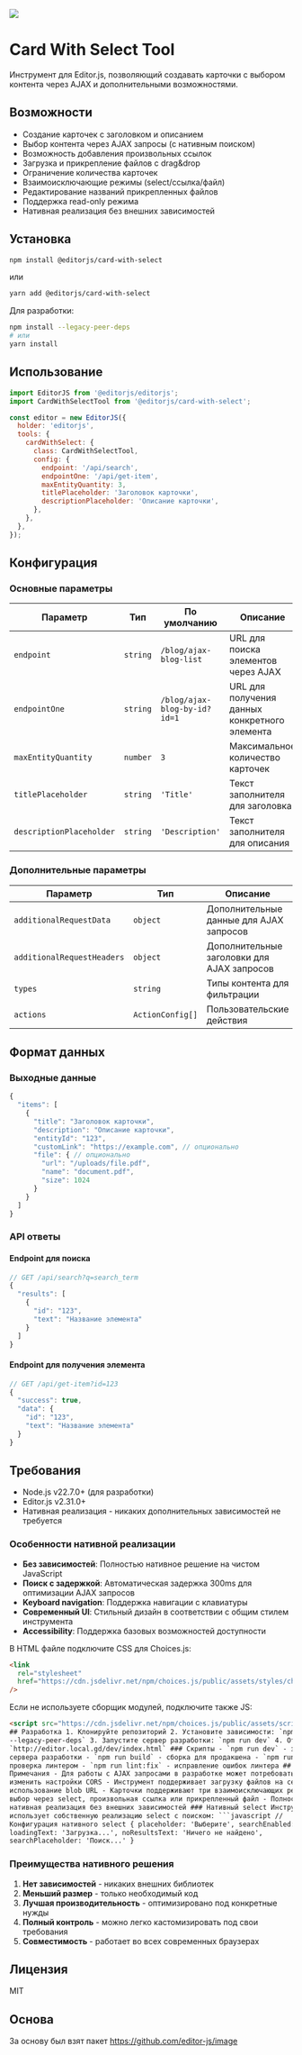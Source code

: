 ![](https://badgen.net/badge/Editor.js/v2.3/blue)

# Card With Select Tool

Инструмент для Editor.js, позволяющий создавать карточки с выбором контента через AJAX и дополнительными возможностями.

## Возможности

- Создание карточек с заголовком и описанием
- Выбор контента через AJAX запросы (с нативным поиском)
- Возможность добавления произвольных ссылок
- Загрузка и прикрепление файлов с drag&drop
- Ограничение количества карточек
- Взаимоисключающие режимы (select/ссылка/файл)
- Редактирование названий прикрепленных файлов
- Поддержка read-only режима
- Нативная реализация без внешних зависимостей

## Установка

```bash
npm install @editorjs/card-with-select
```

или

```bash
yarn add @editorjs/card-with-select
```

Для разработки:

```bash
npm install --legacy-peer-deps
# или
yarn install
```

## Использование

```javascript
import EditorJS from '@editorjs/editorjs';
import CardWithSelectTool from '@editorjs/card-with-select';

const editor = new EditorJS({
  holder: 'editorjs',
  tools: {
    cardWithSelect: {
      class: CardWithSelectTool,
      config: {
        endpoint: '/api/search',
        endpointOne: '/api/get-item',
        maxEntityQuantity: 3,
        titlePlaceholder: 'Заголовок карточки',
        descriptionPlaceholder: 'Описание карточки',
      },
    },
  },
});
```

## Конфигурация

### Основные параметры

| Параметр                 | Тип      | По умолчанию                 | Описание                                      |
| ------------------------ | -------- | ---------------------------- | --------------------------------------------- |
| `endpoint`               | `string` | `/blog/ajax-blog-list`       | URL для поиска элементов через AJAX           |
| `endpointOne`            | `string` | `/blog/ajax-blog-by-id?id=1` | URL для получения данных конкретного элемента |
| `maxEntityQuantity`      | `number` | `3`                          | Максимальное количество карточек              |
| `titlePlaceholder`       | `string` | `'Title'`                    | Текст заполнителя для заголовка               |
| `descriptionPlaceholder` | `string` | `'Description'`              | Текст заполнителя для описания                |

### Дополнительные параметры

| Параметр                   | Тип              | Описание                                   |
| -------------------------- | ---------------- | ------------------------------------------ |
| `additionalRequestData`    | `object`         | Дополнительные данные для AJAX запросов    |
| `additionalRequestHeaders` | `object`         | Дополнительные заголовки для AJAX запросов |
| `types`                    | `string`         | Типы контента для фильтрации               |
| `actions`                  | `ActionConfig[]` | Пользовательские действия                  |

## Формат данных

### Выходные данные

```javascript
{
  "items": [
    {
      "title": "Заголовок карточки",
      "description": "Описание карточки",
      "entityId": "123",
      "customLink": "https://example.com", // опционально
      "file": { // опционально
        "url": "/uploads/file.pdf",
        "name": "document.pdf",
        "size": 1024
      }
    }
  ]
}
```

### API ответы

#### Endpoint для поиска

```javascript
// GET /api/search?q=search_term
{
  "results": [
    {
      "id": "123",
      "text": "Название элемента"
    }
  ]
}
```

#### Endpoint для получения элемента

```javascript
// GET /api/get-item?id=123
{
  "success": true,
  "data": {
    "id": "123",
    "text": "Название элемента"
  }
}
```

## Требования

- Node.js v22.7.0+ (для разработки)
- Editor.js v2.31.0+
- Нативная реализация - никаких дополнительных зависимостей не требуется

### Особенности нативной реализации

- **Без зависимостей**: Полностью нативное решение на чистом JavaScript
- **Поиск с задержкой**: Автоматическая задержка 300ms для оптимизации AJAX запросов
- **Keyboard navigation**: Поддержка навигации с клавиатуры
- **Современный UI**: Стильный дизайн в соответствии с общим стилем инструмента
- **Accessibility**: Поддержка базовых возможностей доступности

В HTML файле подключите CSS для Choices.js:

```html
<link
  rel="stylesheet"
  href="https://cdn.jsdelivr.net/npm/choices.js/public/assets/styles/choices.min.css"
/>
```

Если не используете сборщик модулей, подключите также JS:

````html
<script src="https://cdn.jsdelivr.net/npm/choices.js/public/assets/scripts/choices.min.js"></script>
## Разработка 1. Клонируйте репозиторий 2. Установите зависимости: `npm install
--legacy-peer-deps` 3. Запустите сервер разработки: `npm run dev` 4. Откройте
`http://editor.local.gd/dev/index.html` ### Скрипты - `npm run dev` - запуск
сервера разработки - `npm run build` - сборка для продакшена - `npm run lint` -
проверка линтером - `npm run lint:fix` - исправление ошибок линтера ##
Примечания - Для работы с AJAX запросами в разработке может потребоваться
изменить настройки CORS - Инструмент поддерживает загрузку файлов на сервер или
использование blob URL - Карточки поддерживают три взаимоисключающих режима:
выбор через select, произвольная ссылка или прикрепленный файл - Полностью
нативная реализация без внешних зависимостей ### Нативный select Инструмент
использует собственную реализацию select с поиском: ```javascript //
Конфигурация нативного select { placeholder: 'Выберите', searchEnabled: true,
loadingText: 'Загрузка...', noResultsText: 'Ничего не найдено',
searchPlaceholder: 'Поиск...' }
````

### Преимущества нативного решения

1. **Нет зависимостей** - никаких внешних библиотек
2. **Меньший размер** - только необходимый код
3. **Лучшая производительность** - оптимизировано под конкретные нужды
4. **Полный контроль** - можно легко кастомизировать под свои требования
5. **Совместимость** - работает во всех современных браузерах

## Лицензия

MIT

## Основа

За основу был взят пакет https://github.com/editor-js/image
